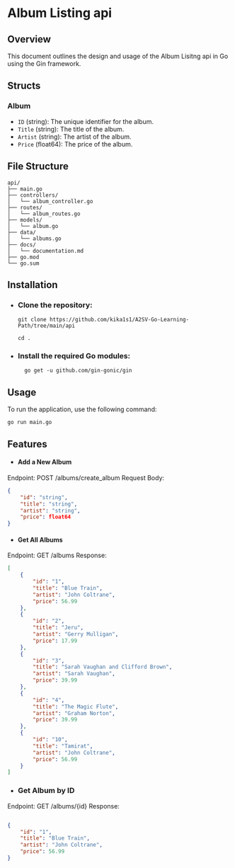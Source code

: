 # Album Listing api

## Overview

This document outlines the design and usage of the Album Lisitng api in Go using the Gin framework. 

## Structs

### Album

- `ID` (string): The unique identifier for the album.
- `Title` (string): The title of the album.
- `Artist` (string): The artist of the album.
- `Price` (float64): The price of the album.

## File Structure

```plaintext
api/
├── main.go
├── controllers/
│   └── album_controller.go
├── routes/
│   └── album_routes.go
├── models/
│   └── album.go
├── data/
│   └── albums.go
├── docs/
│   └── documentation.md
├── go.mod
└── go.sum
```
## Installation
- ### Clone the repository:
  ```plantext 
  git clone https://github.com/kika1s1/A2SV-Go-Learning-Path/tree/main/api

  cd .
  
- ### Install the required Go modules:
        go get -u github.com/gin-gonic/gin

    
## Usage
To run the application, use the following command:

```
go run main.go
```
## Features 

- #### Add a New Album
Endpoint: POST /albums/create_album
Request Body:
```json
{
    "id": "string",
    "title": "string",
    "artist": "string",
    "price": float64
}
```

- #### Get All Albums
Endpoint: GET /albums
Response:

```json
[
    {
        "id": "1",
        "title": "Blue Train",
        "artist": "John Coltrane",
        "price": 56.99
    },
    {
        "id": "2",
        "title": "Jeru",
        "artist": "Gerry Mulligan",
        "price": 17.99
    },
    {
        "id": "3",
        "title": "Sarah Vaughan and Clifford Brown",
        "artist": "Sarah Vaughan",
        "price": 39.99
    },
    {
        "id": "4",
        "title": "The Magic Flute",
        "artist": "Graham Norton",
        "price": 39.99
    },
    {
        "id": "10",
        "title": "Tamirat",
        "artist": "John Coltrane",
        "price": 56.99
    }
]

```
- ### Get Album by ID
Endpoint: GET /albums/{id}
Response:
```json

{
    "id": "1",
    "title": "Blue Train",
    "artist": "John Coltrane",
    "price": 56.99
}
```







